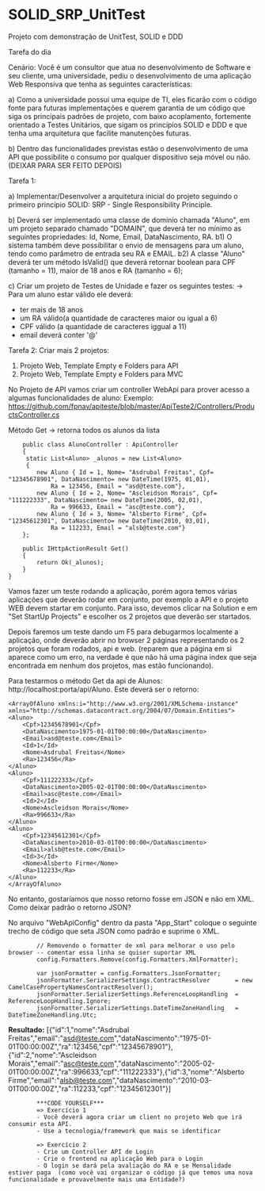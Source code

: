 # SOLID_SRP_UnitTest
Projeto com demonstração de UnitTest, SOLID e DDD


Tarefa do dia

Cenário: Você é um consultor que atua no desenvolvimento de Software e seu cliente, uma universidade, pediu o desenvolvimento de uma aplicação Web Responsiva que tenha as seguintes características:

a) Como a universidade possui uma equipe de TI, eles ficarão com o código fonte para futuras implementações e querem garantia de um código que siga os principais padrões de projeto, com baixo acoplamento, fortemente orientado a Testes Unitários, que sigam os princípios SOLID e DDD e que tenha uma arquitetura que facilite manutenções futuras. 

b) Dentro das funcionalidades previstas estão o desenvolvimento de uma API que possibilite o consumo por qualquer dispositivo seja móvel ou não. (DEIXAR PARA SER FEITO DEPOIS)

Tarefa 1: 

a) Implementar/Desenvolver a arquitetura inicial do projeto seguindo o primeiro princípio SOLID: SRP - Single Responsibility Principle.

b) Deverá ser implementado uma classe de domínio chamada "Aluno", em um projeto separado chamado "DOMAIN", que deverá ter no mínimo as seguintes propriedades: Id, Nome, Email, DataNascimento, RA. 
b1) O sistema também deve possibilitar o envio de mensagens para um aluno, tendo como parâmetro de entrada seu RA e EMAIL.
b2) A classe "Aluno" deverá ter um método IsValid() que deverá retornar boolean para CPF (tamanho = 11), maior de 18 anos e RA (tamanho = 6);

c) Criar um projeto de Testes de Unidade e fazer os seguintes testes:
-> Para um aluno estar válido ele deverá:
 - ter mais de 18 anos 
 - um RA válido(a quantidade de caracteres maior ou igual a 6) 
 - CPF válido (a quantidade de caracteres iggual a 11)
 - email deverá conter '@'

Tarefa 2:
Criar mais 2 projetos:
1. Projeto Web, Template Empty e Folders para API
2. Projeto Web, Template Empty e Folders para MVC

No Projeto de API vamos criar um controller WebApi para prover acesso a algumas funcionalidades de aluno:
Exemplo: https://github.com/fpnav/apiteste/blob/master/ApiTeste2/Controllers/ProductsController.cs

Método Get -> retorna todos os alunos da lista

        public class AlunoController : ApiController
        {
         static List<Aluno> _alunos = new List<Aluno>
         {
            new Aluno { Id = 1, Nome= "Asdrubal Freitas", Cpf= "12345678901", DataNascimento= new DateTime(1975, 01,01),
                Ra = 123456, Email = "asd@teste.com"},
            new Aluno { Id = 2, Nome= "Ascleidson Morais", Cpf= "111222333", DataNascimento= new DateTime(2005, 02,01),
                Ra = 996633, Email = "asc@teste.com"},
            new Aluno { Id = 3, Nome= "Alsberto Firme", Cpf= "12345612301", DataNascimento= new DateTime(2010, 03,01),
                Ra = 112233, Email = "alsb@teste.com"}
        };

        public IHttpActionResult Get()
        {
            return Ok(_alunos);
        }
    }
    
 Vamos fazer um teste rodando a aplicação, porém agora temos várias aplicações que deverão rodar em conjunto, por exemplo a API e o projeto WEB devem startar em conjunto. Para isso, devemos clicar na Solution e em "Set StartUp Projects" e escolher os 2 projetos que deverão ser startados.
 
 Depois faremos um teste dando um F5 para debugarmos localmente a aplicação, onde deverão abrir no browser 2 páginas representando os 2 projetos que foram rodados, api e web. (reparem que a página em si aparece como um erro, na verdade é que não há uma página index que seja encontrada em nenhum dos projetos, mas estão funcionando).
 
 Para testarmos o método Get da api de Alunos: http://localhost:porta/api/Aluno.
 Este deverá ser o retorno:
 
	<ArrayOfAluno xmlns:i="http://www.w3.org/2001/XMLSchema-instance" xmlns="http://schemas.datacontract.org/2004/07/Domain.Entities">
	<Aluno>
		<Cpf>12345678901</Cpf>
		<DataNascimento>1975-01-01T00:00:00</DataNascimento>
		<Email>asd@teste.com</Email>
		<Id>1</Id>
		<Nome>Asdrubal Freitas</Nome>
		<Ra>123456</Ra>
	</Aluno>
	<Aluno>
		<Cpf>111222333</Cpf>
		<DataNascimento>2005-02-01T00:00:00</DataNascimento>
		<Email>asc@teste.com</Email>
		<Id>2</Id>
		<Nome>Ascleidson Morais</Nome>
		<Ra>996633</Ra>
	</Aluno>
	<Aluno>
		<Cpf>12345612301</Cpf>
		<DataNascimento>2010-03-01T00:00:00</DataNascimento>
		<Email>alsb@teste.com</Email>
		<Id>3</Id>
		<Nome>Alsberto Firme</Nome>
		<Ra>112233</Ra>
	</Aluno>
	</ArrayOfAluno>

No entanto, gostaríamos que nosso retorno fosse em JSON e não em XML. Como deixar padrão o retorno JSON?

No arquivo "WebApiConfig" dentro da pasta "App_Start" coloque o seguinte trecho de código que seta JSON como padrão e suprime o XML.

            // Removendo o formatter de xml para melhorar o uso pelo browser -- comentar essa linha se quiser suportar XML
            config.Formatters.Remove(config.Formatters.XmlFormatter);

            var jsonFormatter = config.Formatters.JsonFormatter;            
            jsonFormatter.SerializerSettings.ContractResolver       = new CamelCasePropertyNamesContractResolver();
            jsonFormatter.SerializerSettings.ReferenceLoopHandling  = ReferenceLoopHandling.Ignore;
            jsonFormatter.SerializerSettings.DateTimeZoneHandling   = DateTimeZoneHandling.Utc;
            
            
<b>Resultado:</b>
 		[{"id":1,"nome":"Asdrubal Freitas","email":"asd@teste.com","dataNascimento":"1975-01-01T00:00:00Z","ra":123456,"cpf":"12345678901"},{"id":2,"nome":"Ascleidson Morais","email":"asc@teste.com","dataNascimento":"2005-02-01T00:00:00Z","ra":996633,"cpf":"111222333"},{"id":3,"nome":"Alsberto Firme","email":"alsb@teste.com","dataNascimento":"2010-03-01T00:00:00Z","ra":112233,"cpf":"12345612301"}]
 
 
 			***CODE YOURSELF***
 			=> Exercício 1
 			- Você deverá agora criar um client no projeto Web que irá consumir esta API.
 			- Use a tecnologia/framework que mais se identificar
 			
 			=> Exercício 2
 			- Crie um Controller API de Login 
 			- Crie o frontend na aplicação Web para o Login
 			- O login se dará pela avaliação do RA e se Mensalidade estiver paga  (como você vai organizar o código já que temos uma nova funcionalidade e provavelmente mais uma Entidade?)
 

